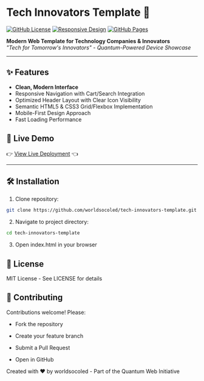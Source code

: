 # Tech Innovators Template 🚀
[![GitHub License](https://img.shields.io/badge/license-MIT-blue)](https://github.com/worldsocoled/ModernTechTemplate)
[![Responsive Design](https://img.shields.io/badge/Responsive-Design-green)](https://worldsocoled.github.io/ModernTechTemplate/)
[![GitHub Pages](https://img.shields.io/badge/GitHub%20Pages-Live-brightgreen)](https://worldsocoled.github.io/ModernTechTemplate/)

**Modern Web Template for Technology Companies & Innovators**  
*"Tech for Tomorrow's Innovators" - Quantum-Powered Device Showcase*

---

## ✨ Features
- **Clean, Modern Interface**  
- Responsive Navigation with Cart/Search Integration
- Optimized Header Layout with Clear Icon Visibility
- Semantic HTML5 & CSS3 Grid/Flexbox Implementation
- Mobile-First Design Approach
- Fast Loading Performance

## 🚀 Live Demo  
👉 [View Live Deployment](https://worldsocoled.github.io/tech-innovators-template/) 👈

---

## 🛠️ Installation 

1. Clone repository:

```bash
git clone https://github.com/worldsocoled/tech-innovators-template.git
```

2. Navigate to project directory:

```bash
cd tech-innovators-template
```

3. Open index.html in your browser


## 📄 License
MIT License - See LICENSE for details

## 🙌 Contributing

Contributions welcome! Please:

- Fork the repository

- Create your feature branch

- Submit a Pull Request

- Open in GitHub

Created with ♥ by worldsocoled - Part of the Quantum Web Initiative



